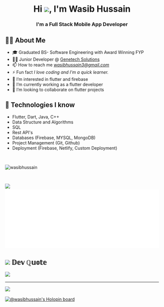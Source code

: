 
<!---
wasibhussain/wasibhussain is a ✨ special ✨ repository because its `README.md` (this file) appears on your GitHub profile.
You can click the Preview link to take a look at your changes.
--->
<h1 align="center">Hi <img src="https://raw.githubusercontent.com/MartinHeinz/MartinHeinz/master/wave.gif" width="30px">, I'm Wasib Hussain</h1>
<h3 align="center">I'm a Full Stack Mobile App Developer</h3>


## 🙋‍♂️ About Me
<!-- <div>Icons made by <a href="https://www.freepik.com" title="Freepik">Freepik</a> from <a href="https://www.flaticon.com/" title="Flaticon">www.flaticon.com</a></div> -->
<!-- - 🔭 I’m currently working on *<img src="./react.png"/>* -->

- 🎓 Graduated BS- Software Engineering with Award Winning FYP
- 👨‍💻 Junior Developer @ <a href="https://genetechsolutions.com/">Genetech Solutions</a>
- 📫 How to reach me *wasibhussain3@gmail.com*
- ⚡ Fun fact *I love coding and I'm a quick learner.*
- 👀 I’m interested in flutter and firebase
- 🌱 I’m currently working as a flutter developer
- 💞️ I’m looking to collaborate on flutter projects

## 🚀 Technologies I know

- Flutter, Dart, Java, C++
- Data Structure and Algorithms
- SQL
- Rest API's
- Databases (Firebase, MYSQL, MongoDB)
- Project Management (Git, Github)
- Deployment (Firebase, Netlify, Custom Deployment)
<br/>
<p><img align="center" src="https://github-readme-streak-stats.herokuapp.com/?user=wasibhussain&theme=gotham&hide_border=true&fire=C77800&ring=DD910B&background=1F222E" alt="wasibhussain" /></p>
<br/>



![](https://github-readme-stats.vercel.app/api/top-langs/?username=wasibhussain&theme=gotham&hide_border=true&include_all_commits=true&count_private=true&layout=compact)
<br/>
<img src="https://github.com/lowlighter/metrics/blob/examples/metrics.plugin.topics.icons.svg" alt=""></img>


<h2><img src="https://emojis.slackmojis.com/emojis/images/1660415397/60712/writing-hand.gif?1660415397" width="30"/> 𝔻𝕖𝕧 ℚ𝕦𝕠𝕥𝕖</h2>

![](https://quotes-github-readme.vercel.app/api?type=vetical&theme=dark)

---
<a href="https://visitcount.itsvg.in">
  <img src="https://visitcount.itsvg.in/api?id=wasibhussain&label=Profile%20Views&color=3&pretty=false" />
</a>

[![@wasibhussain's Holopin board](https://holopin.me/wasibhussain)](https://holopin.io/@wasibhussain)
